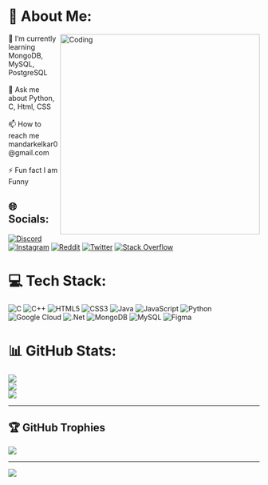 # 💫 About Me:
<img align="right" alt="Coding" width="400" src="https://24.media.tumblr.com/2157bb201b8f13db970a39af62b92f88/tumblr_n52b2hmsH11shpedgo1_500.gif"/>
🌱 I’m currently learning MongoDB, MySQL, PostgreSQL<br><br>💬 Ask me about Python, C, Html, CSS<br><br>📫 How to reach me mandarkelkar0@gmail.com<br><br>⚡ Fun fact I am Funny


## 🌐 Socials:
[![Discord](https://img.shields.io/badge/Discord-%237289DA.svg?logo=discord&logoColor=white)](htttps://discord.gg/https://discord.gg/uUDARqGv) [![Instagram](https://img.shields.io/badge/Instagram-%23E4405F.svg?logo=Instagram&logoColor=white)](https://instagram.com/pirate_king2004) [![Reddit](https://img.shields.io/badge/Reddit-%23FF4500.svg?logo=Reddit&logoColor=white)](https://reddit.com/user/u/maddy_2004)  [![Twitter](https://img.shields.io/badge/Twitter-%231DA1F2.svg?logo=Twitter&logoColor=white)](https://twitter.com/MandarKelkar_06) 
[![Stack Overflow](https://img.shields.io/badge/-Stackoverflow-FE7A16?logo=stack-overflow&logoColor=white)](https://stackoverflow.com/users/https://stackoverflow.com/users/20228482/mandar-kelkar) 

# 💻 Tech Stack:
![C](https://img.shields.io/badge/c-%2300599C.svg?style=for-the-badge&logo=c&logoColor=white) ![C++](https://img.shields.io/badge/c++-%2300599C.svg?style=for-the-badge&logo=c%2B%2B&logoColor=white) ![HTML5](https://img.shields.io/badge/html5-%23E34F26.svg?style=for-the-badge&logo=html5&logoColor=white) ![CSS3](https://img.shields.io/badge/css3-%231572B6.svg?style=for-the-badge&logo=css3&logoColor=white) ![Java](https://img.shields.io/badge/java-%23ED8B00.svg?style=for-the-badge&logo=java&logoColor=white) ![JavaScript](https://img.shields.io/badge/javascript-%23323330.svg?style=for-the-badge&logo=javascript&logoColor=%23F7DF1E) ![Python](https://img.shields.io/badge/python-3670A0?style=for-the-badge&logo=python&logoColor=ffdd54) ![Google Cloud](https://img.shields.io/badge/Google%20Cloud-%234285F4.svg?style=for-the-badge&logo=google-cloud&logoColor=white) ![.Net](https://img.shields.io/badge/.NET-5C2D91?style=for-the-badge&logo=.net&logoColor=white) ![MongoDB](https://img.shields.io/badge/MongoDB-%234ea94b.svg?style=for-the-badge&logo=mongodb&logoColor=white) ![MySQL](https://img.shields.io/badge/mysql-%2300f.svg?style=for-the-badge&logo=mysql&logoColor=white) 	![Figma](https://img.shields.io/badge/figma-%23F24E1E.svg?style=for-the-badge&logo=figma&logoColor=white)
# 📊 GitHub Stats:
![](https://github-readme-stats.vercel.app/api?username=MandarKelkarOfficial&theme=nightowl&hide_border=false&include_all_commits=false&count_private=false)<br/>
![](https://github-readme-streak-stats.herokuapp.com/?user=MandarKelkarOfficial&theme=nightowl&hide_border=false)<br/>
![](https://github-readme-stats.vercel.app/api/top-langs/?username=MandarKelkarOfficial&theme=nightowl&hide_border=false&include_all_commits=false&count_private=false&layout=compact)

---
## 🏆 GitHub Trophies
![](https://github-profile-trophy.vercel.app/?username=MandarKelkarOfficial&theme=tokyonight&no-frame=false&no-bg=false&margin-w=4)

---
[![](https://visitcount.itsvg.in/api?id=MandarKelkarOfficial&icon=9&color=6)](https://visitcount.itsvg.in)

